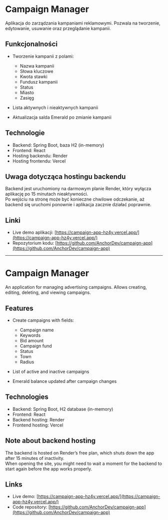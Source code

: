 # Campaign Manager

Aplikacja do zarządzania kampaniami reklamowymi. Pozwala na tworzenie, edytowanie, usuwanie oraz przeglądanie kampanii.

## Funkcjonalności

- Tworzenie kampanii z polami:  
  - Nazwa kampanii  
  - Słowa kluczowe  
  - Kwota stawki 
  - Fundusz kampanii
  - Status 
  - Miasto
  - Zasięg

- Lista aktywnych i nieaktywnych kampanii  
- Aktualizacja salda Emerald po zmianie kampanii  

## Technologie

- Backend: Spring Boot, baza H2 (in-memory)  
- Frontend: React  
- Hosting backendu: Render  
- Hosting frontendu: Vercel  

## Uwaga dotycząca hostingu backendu

Backend jest uruchomiony na darmowym planie Render, który wyłącza aplikację po 15 minutach nieaktywności.  
Po wejściu na stronę może być konieczne chwilowe odczekanie, aż backend się uruchomi ponownie i aplikacja zacznie działać poprawnie.

## Linki

- Live demo aplikacji: [https://campaign-app-hz4y.vercel.app/](https://campaign-app-hz4y.vercel.app/)  
- Repozytorium kodu: [https://github.com/AnchorDev/campaign-app](https://github.com/AnchorDev/campaign-app)  

---

# Campaign Manager

An application for managing advertising campaigns. Allows creating, editing, deleting, and viewing campaigns.

## Features

- Create campaigns with fields:  
  - Campaign name  
  - Keywords  
  - Bid amount  
  - Campaign fund  
  - Status  
  - Town  
  - Radius  

- List of active and inactive campaigns  
- Emerald balance updated after campaign changes  

## Technologies

- Backend: Spring Boot, H2 database (in-memory)  
- Frontend: React  
- Backend hosting: Render  
- Frontend hosting: Vercel  

## Note about backend hosting

The backend is hosted on Render’s free plan, which shuts down the app after 15 minutes of inactivity.  
When opening the site, you might need to wait a moment for the backend to start again before the app works properly.

## Links

- Live demo: [https://campaign-app-hz4y.vercel.app/](https://campaign-app-hz4y.vercel.app/)  
- Code repository: [https://github.com/AnchorDev/campaign-app](https://github.com/AnchorDev/campaign-app)  